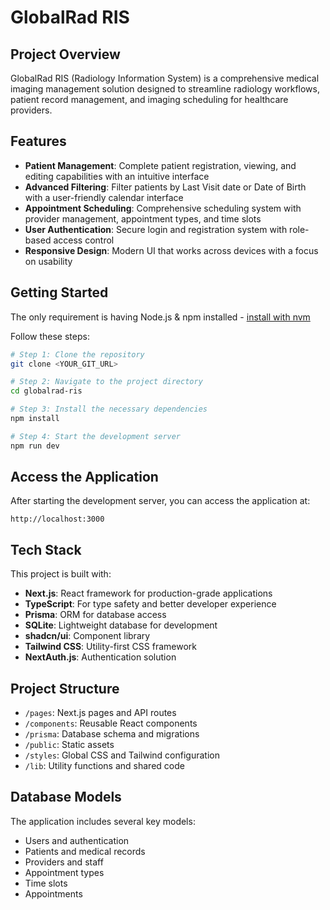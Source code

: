 # GlobalRad RIS

## Project Overview

GlobalRad RIS (Radiology Information System) is a comprehensive medical imaging management solution designed to streamline radiology workflows, patient record management, and imaging scheduling for healthcare providers.

## Features

- **Patient Management**: Complete patient registration, viewing, and editing capabilities with an intuitive interface
- **Advanced Filtering**: Filter patients by Last Visit date or Date of Birth with a user-friendly calendar interface
- **Appointment Scheduling**: Comprehensive scheduling system with provider management, appointment types, and time slots
- **User Authentication**: Secure login and registration system with role-based access control
- **Responsive Design**: Modern UI that works across devices with a focus on usability

## Getting Started

The only requirement is having Node.js & npm installed - [install with nvm](https://github.com/nvm-sh/nvm#installing-and-updating)

Follow these steps:

```sh
# Step 1: Clone the repository
git clone <YOUR_GIT_URL>

# Step 2: Navigate to the project directory
cd globalrad-ris

# Step 3: Install the necessary dependencies
npm install

# Step 4: Start the development server
npm run dev
```

## Access the Application

After starting the development server, you can access the application at:

```
http://localhost:3000
```

## Tech Stack

This project is built with:

- **Next.js**: React framework for production-grade applications
- **TypeScript**: For type safety and better developer experience
- **Prisma**: ORM for database access
- **SQLite**: Lightweight database for development
- **shadcn/ui**: Component library
- **Tailwind CSS**: Utility-first CSS framework
- **NextAuth.js**: Authentication solution

## Project Structure

- `/pages`: Next.js pages and API routes
- `/components`: Reusable React components
- `/prisma`: Database schema and migrations
- `/public`: Static assets
- `/styles`: Global CSS and Tailwind configuration
- `/lib`: Utility functions and shared code

## Database Models

The application includes several key models:
- Users and authentication
- Patients and medical records
- Providers and staff
- Appointment types
- Time slots
- Appointments
